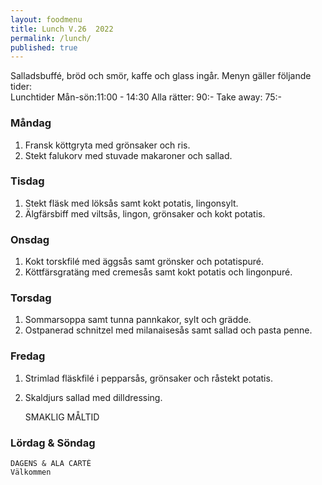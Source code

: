 ```yaml
---
layout: foodmenu
title: Lunch V.26  2022
permalink: /lunch/
published: true
---
```

Salladsbuffé, bröd och smör, kaffe och glass ingår.
Menyn gäller följande tider:  
Lunchtider  Mån-sön:11:00 - 14:30
Alla rätter: 90:- Take away: 75:-
                                
### Måndag
1. Fransk köttgryta med grönsaker och ris.
2. Stekt falukorv med stuvade makaroner och sallad.

### Tisdag
1. Stekt fläsk med löksås samt kokt potatis, lingonsylt.
2. Älgfärsbiff med viltsås, lingon, grönsaker och kokt potatis.

### Onsdag
1. Kokt torskfilé med äggsås samt grönsker och potatispuré.
2. Köttfärsgratäng med cremesås samt kokt potatis och lingonpuré.

### Torsdag
1. Sommarsoppa samt tunna pannkakor, sylt och grädde. 
2. Ostpanerad schnitzel med milanaisesås samt sallad och pasta penne.

### Fredag  
1. Strimlad fläskfilé i pepparsås, grönsaker och råstekt potatis.
2. Skaldjurs sallad med dilldressing.

   SMAKLIG MÅLTID
  
  ### Lördag & Söndag 
    DAGENS & ALA CARTÈ
    Välkommen
    
       
    

   
    
   
     
